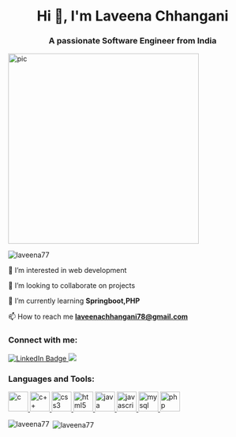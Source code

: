 <h1 align="center">Hi 👋, I'm Laveena Chhangani</h1>
<h3 align="center">A passionate Software Engineer from India</h3>
<img width="386" alt="pic" src="https://cdn.dribbble.com/users/2704414/screenshots/7466903/media/b08ab576316bd4582fef189f471cd9e5.gif">



<p align="left"> <img src="https://komarev.com/ghpvc/?username=laveena77&label=Profile%20views&color=0e75b6&style=flat" alt="laveena77" /> </p>

🤖 I’m interested in web development<br/>

💞️ I’m looking to collaborate on projects<br/>

🌱 I’m currently learning **Springboot,PHP**

📫 How to reach me **laveenachhangani78@gmail.com**

<h3 align="left">Connect with me:</h3>

<div id="badges">
  <a href="https://linkedin.com/in/laveenachhangani77">
    <img src="https://img.shields.io/badge/LinkedIn-blue?style=for-the-badge&logo=linkedin&logoColor=white" alt="LinkedIn Badge"/>
  </a>

  <a href="https://hackerrank.com/in/laveenachhangan1">
   <img src= "https://img.shields.io/badge/-Hackerrank-2EC866?style=for-the-badge&logo=HackerRank&logoColor=white"/>
  </a>
  
</div>

<h3 align="left">Languages and Tools:</h3>
<p align="left"> <a href="https://www.cprogramming.com/" target="_blank" rel="noreferrer"> <img src="https://user-images.githubusercontent.com/25181517/192106070-46255bcf-65e6-4c6b-a296-bf8d0d8fb2a7.png" alt="c" width="40" height="40"/> </a> 
<a href="https://www.w3schools.com/cpp/" target="_blank" rel="noreferrer"> <img src="https://user-images.githubusercontent.com/25181517/192106073-90fffafe-3562-4ff9-a37e-c77a2da0ff58.png" alt="c++" width="40" height="40"/> </a> 
<a href="https://www.w3schools.com/css/" target="_blank" rel="noreferrer"> <img src="https://user-images.githubusercontent.com/25181517/183898674-75a4a1b1-f960-4ea9-abcb-637170a00a75.png" alt="css3" width="40" height="40"/> </a>
 <a href="https://www.w3.org/html/" target="_blank" rel="noreferrer"> <img src="https://user-images.githubusercontent.com/25181517/192158954-f88b5814-d510-4564-b285-dff7d6400dad.png" alt="html5" width="40" height="40"/> </a>
  <a href="https://www.java.com" target="_blank" rel="noreferrer"> <img src="https://user-images.githubusercontent.com/25181517/117201156-9a724800-adec-11eb-9a9d-3cd0f67da4bc.png" alt="java" width="40" height="40"/> </a> 
  <a href="https://developer.mozilla.org/en-US/docs/Web/JavaScript" target="_blank" rel="noreferrer"> <img src="https://user-images.githubusercontent.com/25181517/117447155-6a868a00-af3d-11eb-9cfe-245df15c9f3f.png" alt="javascript" width="40" height="40"/> </a> 
  <a href="https://www.mysql.com/" target="_blank" rel="noreferrer"> <img src="https://user-images.githubusercontent.com/25181517/183896128-ec99105a-ec1a-4d85-b08b-1aa1620b2046.png" alt="mysql" width="40" height="40"/> </a>
   <a href="https://www.php.net" target="_blank" rel="noreferrer"> <img src="https://user-images.githubusercontent.com/25181517/183570228-6a040b9f-3ddf-47a2-a201-743121dac664.png" alt="php" width="40" height="40"/> </a> </p>

<p><img align="left" src="https://github-readme-stats.vercel.app/api/top-langs?username=laveena77&show_icons=true&locale=en&layout=compact" alt="laveena77" /></p>

<p>&nbsp;<img align="center" src="https://github-readme-stats.vercel.app/api?username=laveena77&show_icons=true&locale=en" alt="laveena77" /></p>

